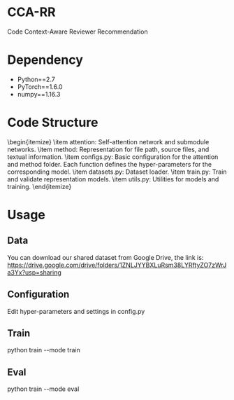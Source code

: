 # CCA-RR
Code Context-Aware Reviewer Recommendation

# Dependency
* Python==2.7  
* PyTorch==1.6.0  
* numpy==1.16.3  

# Code Structure
\begin{itemize}
    \item attention: Self-attention network and submodule networks.
    \item method: Representation for file path, source files, and textual information.
    \item configs.py: Basic configuration for the attention and method folder. Each function defines the hyper-parameters for the corresponding model.
    \item datasets.py: Dataset loader.
    \item train.py: Train and validate representation models.
    \item utils.py: Utilities for models and training.
\end{itemize}

# Usage
## Data
You can download our shared dataset from Google Drive, the link is: https://drive.google.com/drive/folders/1ZNLJYYBXLuRsm38LYRftyZO7zWrJa3Yx?usp=sharing

## Configuration
Edit hyper-parameters and settings in config.py

## Train
python train --mode train

## Eval
python train --mode eval
